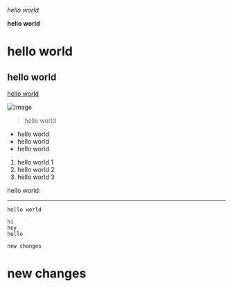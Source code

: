 *hello world*

**hello world**

# hello world

## hello world

[hello world](http://google.com)

![Image](https://commonmark.org/help/images/favicon.png)
> hello world

* hello world
* hello world
* hello world

1. hello world 1
2. hello world 2
3. hello world 3

hello world:

---

`hello world`

```
hi
hey
hello
```
`new changes`
# new changes


